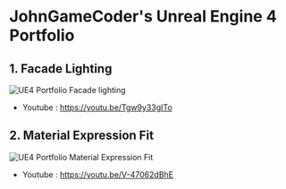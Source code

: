 # JohnGameCoder's Unreal Engine 4 Portfolio

## 1. Facade Lighting
![UE4 Portfolio Facade lighting](https://user-images.githubusercontent.com/35551084/163378063-5b04d3f2-cd07-4c9e-9208-e5b3684935ec.jpg)
* Youtube : https://youtu.be/Tgw9y33gITo 

## 2. Material Expression Fit
![UE4 Portfolio Material Expression Fit](https://user-images.githubusercontent.com/35551084/163378160-94b20f69-448f-4a68-bb33-c88a79ff13ab.jpg)
* Youtube : https://youtu.be/V-47062dBhE  
